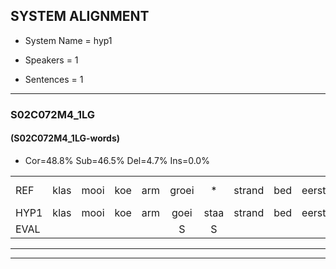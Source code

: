 
## SYSTEM ALIGNMENT

- System Name = hyp1

- Speakers = 1

- Sentences = 1

---

### S02C072M4_1LG

#### (S02C072M4_1LG-words)

- Cor=48.8%	Sub=46.5%	Del=4.7%	Ins=0.0%

|  |  |  |  |  |  |  |  |  |  |  |  |  |  |  |  |  |  |  |  |  |  |  |  |  |  |  |  |  |  |  |  |  |  |  |  |  |  |  |  |  |  |  |  |
|:--- |:---:|:---:|:---:|:---:|:---:|:---:|:---:|:---:|:---:|:---:|:---:|:---:|:---:|:---:|:---:|:---:|:---:|:---:|:---:|:---:|:---:|:---:|:---:|:---:|:---:|:---:|:---:|:---:|:---:|:---:|:---:|:---:|:---:|:---:|:---:|:---:|:---:|:---:|:---:|:---:|:---:|:---:|:---:|
| REF | klas | mooi | koe | arm | groei | * | strand | bed | eerst | voor | draai | sjaal | herfst | duur | straat | leeuw | clown | hoek | krant | hout | vriend | gauw | chips | groen | feest | reis | jas | huis | paard | vijf | muts | nieuw | kind | bang | oog | zacht | *(schoon) | *t | schoen | plas | neus | knoop | plank |
| HYP1 | klas | mooi | koe | arm | goei | staa | strand | bed | eerst | vooor | drai | shel | hefst | duur | straat | leeuw | clown | rook | crant | hout | frient | gouw | schips | groen | fist | res | jas | hes | part | vef | mut | nieuw | kind | bang | oog | zacht |  |  | schoonaschoen | plas | nes | knp | plank |
| EVAL |  |  |  |  | S | S |  |  |  | S | S | S | S |  |  |  |  | S | S |  | S | S | S |  | S | S |  | S | S | S | S |  |  |  |  |  | D | D | S |  | S | S |  |
---

---

